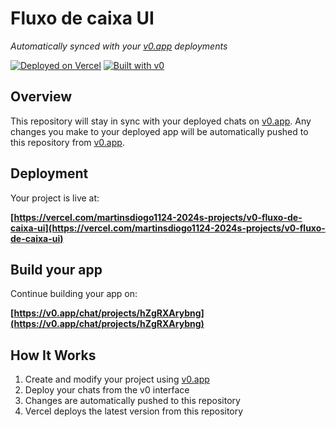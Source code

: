# Fluxo de caixa UI

*Automatically synced with your [v0.app](https://v0.app) deployments*

[![Deployed on Vercel](https://img.shields.io/badge/Deployed%20on-Vercel-black?style=for-the-badge&logo=vercel)](https://vercel.com/martinsdiogo1124-2024s-projects/v0-fluxo-de-caixa-ui)
[![Built with v0](https://img.shields.io/badge/Built%20with-v0.app-black?style=for-the-badge)](https://v0.app/chat/projects/hZgRXArybng)

## Overview

This repository will stay in sync with your deployed chats on [v0.app](https://v0.app).
Any changes you make to your deployed app will be automatically pushed to this repository from [v0.app](https://v0.app).

## Deployment

Your project is live at:

**[https://vercel.com/martinsdiogo1124-2024s-projects/v0-fluxo-de-caixa-ui](https://vercel.com/martinsdiogo1124-2024s-projects/v0-fluxo-de-caixa-ui)**

## Build your app

Continue building your app on:

**[https://v0.app/chat/projects/hZgRXArybng](https://v0.app/chat/projects/hZgRXArybng)**

## How It Works

1. Create and modify your project using [v0.app](https://v0.app)
2. Deploy your chats from the v0 interface
3. Changes are automatically pushed to this repository
4. Vercel deploys the latest version from this repository
